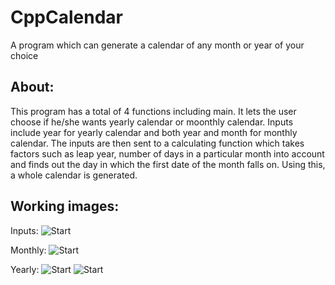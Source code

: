 # CppCalendar
A program which can generate a calendar of any month or year of your choice

## About:
This program has a total of 4 functions including main. It lets the user choose if he/she wants yearly calendar or moonthly calendar. Inputs include year for yearly calendar and both year and month for monthly calendar. The inputs are then sent to a calculating function which takes factors such as leap year, number of days in a particular month into account and finds out the day in which the first date of the month falls on. Using this, a whole calendar is generated.

## Working images:

Inputs:
![Start](https://github.com/A-Raja-Rajendran/CppCalendar/blob/main/image1.jpg?raw=true)

Monthly:
![Start](https://github.com/A-Raja-Rajendran/CppCalendar/blob/main/image2.jpg?raw=true)

Yearly:
![Start](https://github.com/A-Raja-Rajendran/CppCalendar/blob/main/image3.jpg?raw=true)
![Start](https://github.com/A-Raja-Rajendran/CppCalendar/blob/main/image4.jpg?raw=true)
